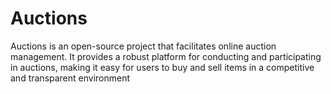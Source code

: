 # Auctions
Auctions is an open-source project that facilitates online auction management. It provides a robust platform for conducting and participating in auctions, making it easy for users to buy and sell items in a competitive and transparent environment
